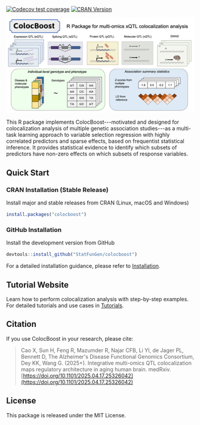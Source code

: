 [![Codecov test coverage](https://codecov.io/gh/StatFunGen/colocboost/branch/main/graph/badge.svg)](https://codecov.io/gh/StatFunGen/colocboost?branch=main)
[![CRAN Version](https://www.r-pkg.org/badges/version/colocboost)](https://cran.r-project.org/package=colocboost)

![](man/figures/colocboost.jpg)


This R package implements ColocBoost---motivated and designed for colocalization analysis of multiple genetic association studies---as a multi-task learning approach to variable selection regression with highly correlated predictors and sparse effects, based on frequentist statistical inference. It provides statistical evidence to identify which subsets of predictors have non-zero effects on which subsets of response variables.

## Quick Start

### CRAN Installation (Stable Release)

Install major and stable releases from CRAN (Linux, macOS and Windows)


```r
install.packages("colocboost")
```

### GitHub Installation
Install the development version from GitHub

```r
devtools::install_github("StatFunGen/colocboost")
```

For a detailed installation guidance, please refer to [Installation](https://statfungen.github.io/colocboost/articles/installation.html).


## Tutorial Website

Learn how to perform colocalization analysis with step-by-step examples. For detailed tutorials and use cases in [Tutorials](https://statfungen.github.io/colocboost/articles/index.html).


## Citation

If you use ColocBoost in your research, please cite:

> Cao X, Sun H, Feng R, Mazumder R, Najar CFB, Li YI, de Jager PL, Bennett D, The Alzheimer's Disease Functional Genomics Consortium, Dey KK, Wang G. (2025+). Integrative multi-omics QTL colocalization maps regulatory architecture in aging human brain. medRxiv. [https://doi.org/10.1101/2025.04.17.25326042](https://doi.org/10.1101/2025.04.17.25326042)


## License

This package is released under the MIT License.
